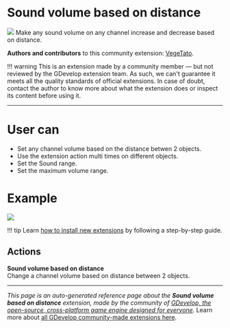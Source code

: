 # Sound volume based on distance

<img src="https://resources.gdevelop-app.com/assets/Icons/Line Hero Pack/Master/SVG/Music/Music_speaker_audio_sound.svg" class="extension-icon"></img>
Make any sound volume on any channel increase and decrease based on distance.

**Authors and contributors** to this community extension: [VegeTato](https://gd.games/VegeTato).

!!! warning
    This is an extension made by a community member — but not reviewed
    by the GDevelop extension team. As such, we can't guarantee it
    meets all the quality standards of official extensions. In case of
    doubt, contact the author to know more about what the extension
    does or inspect its content before using it.

---

# User can

- Set any channel volume based on the distance betwen 2 objects.
- Use the extension action multi times on different objects.
- Set the Sound range.
- Set the maximum volume range.

# Example
![](https://i.imgur.com/uBgnRU7.png)

!!! tip
    Learn [how to install new extensions](/gdevelop5/extensions/search) by following a step-by-step guide.

## Actions

**Sound volume based on distance**  
Change a channel volume based on distance between 2 objects.



---

*This page is an auto-generated reference page about the **Sound volume based on distance** extension, made by the community of [GDevelop, the open-source, cross-platform game engine designed for everyone](https://gdevelop.io/).* Learn more about [all GDevelop community-made extensions here](/gdevelop5/extensions).